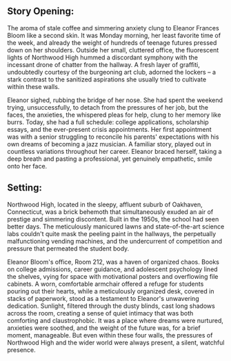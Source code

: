 ## Story Opening:

The aroma of stale coffee and simmering anxiety clung to Eleanor Frances Bloom like a second skin. It was Monday morning, her least favorite time of the week, and already the weight of hundreds of teenage futures pressed down on her shoulders. Outside her small, cluttered office, the fluorescent lights of Northwood High hummed a discordant symphony with the incessant drone of chatter from the hallway. A fresh layer of graffiti, undoubtedly courtesy of the burgeoning art club, adorned the lockers – a stark contrast to the sanitized aspirations she usually tried to cultivate within these walls.

Eleanor sighed, rubbing the bridge of her nose. She had spent the weekend trying, unsuccessfully, to detach from the pressures of her job, but the faces, the anxieties, the whispered pleas for help, clung to her memory like burrs. Today, she had a full schedule: college applications, scholarship essays, and the ever-present crisis appointments. Her first appointment was with a senior struggling to reconcile his parents' expectations with his own dreams of becoming a jazz musician. A familiar story, played out in countless variations throughout her career. Eleanor braced herself, taking a deep breath and pasting a professional, yet genuinely empathetic, smile onto her face.

## Setting:

Northwood High, located in the sleepy, affluent suburb of Oakhaven, Connecticut, was a brick behemoth that simultaneously exuded an air of prestige and simmering discontent. Built in the 1950s, the school had seen better days. The meticulously manicured lawns and state-of-the-art science labs couldn't quite mask the peeling paint in the hallways, the perpetually malfunctioning vending machines, and the undercurrent of competition and pressure that permeated the student body.

Eleanor Bloom's office, Room 212, was a haven of organized chaos. Books on college admissions, career guidance, and adolescent psychology lined the shelves, vying for space with motivational posters and overflowing file cabinets. A worn, comfortable armchair offered a refuge for students pouring out their hearts, while a meticulously organized desk, covered in stacks of paperwork, stood as a testament to Eleanor's unwavering dedication. Sunlight, filtered through the dusty blinds, cast long shadows across the room, creating a sense of quiet intimacy that was both comforting and claustrophobic. It was a place where dreams were nurtured, anxieties were soothed, and the weight of the future was, for a brief moment, manageable. But even within these four walls, the pressures of Northwood High and the wider world were always present, a silent, watchful presence.

